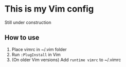 # This is my Vim config

Still under construction

## How to use
1. Place vimrc in ~/.vim folder
2. Run `:PlugInstall` in Vim
3. (On older Vim versions) Add `runtime vimrc` to ~/.vimrc
